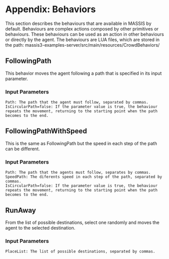 # Appendix: Behaviors

This section  describes the behaviours that are available in MASSIS by default. Behaviours are complex actions composed by other primitives or behaviours.  These behaviours can be used as an action in other behaviours or directly by the agent. 
The behaviours are LUA files, which are stored in the path: massis3-examples-server/src/main/resources/CrowdBehaviors/



## FollowingPath

This behavior moves the agent following a path that is specified  in its input parameter.


### Input Parameters

```
Path: The path that the agent must follow, separated by commas.
IsCircularPath=false: If the parameter value is true, the behaviour repeats the movement, returning to the starting point when the path becomes to the end.

```

## FollowingPathWithSpeed


This is the same as FollowingPath but the speed in each step of the path can be different.

### Input Parameters

```
Path: The path that the agents must follow, separates by commas.
SpeedPath: The diferents speed in each step of the path, separated by commas.
IsCircularPath=false: If the parameter value is true, the behaviour repeats the movement, returning to the starting point when the path becomes to the end.
```


## RunAway

From the list of possible destinations, select one randomly and moves the agent to the selected destination.


### Input Parameters

```
PlaceList: The list of possible destinations, separated by commas.
```


